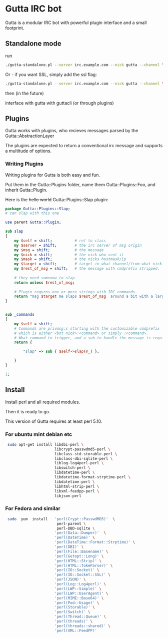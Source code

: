 # Gutta IRC bot

Gutta is a modular IRC bot with powerful plugin interface and a small footprint.


## Standalone mode

run

```bash
./gutta-standalone.pl --server irc.example.com --nick gutta --channel \#farmen --channel \#channel2
```

Or - if you want SSL, simply add the ssl flag:

```bash
./gutta-standalone.pl --server irc.example.com --nick gutta --channel \#linux  --port 6697 --ssl

```

then (in the future)

interface with gutta with guttacli (or through plugins)


## Plugins

Gutta works with plugins, who recieves messages parsed by the Gutta::AbstractionLayer

The plugins are expected to return a conventional irc message and supports a multitude of options.


### Writing Plugins

Writing plugins for Gutta is both easy and fun.

Put them in the Gutta::Plugins folder, name them
Gutta::Plugins::Foo, and inherit Gutta::Plugin.


Here is the ~~hello world~~ Gutta::Plugins::Slap plugin:

```perl
package Gutta::Plugins::Slap;
# can slap with this one

use parent Gutta::Plugin;

sub slap
{
    my $self = shift;          # ref to class
    my $server = shift;        # the irc server of msg origin
    my $msg = shift;           # the message
    my $nick = shift;          # the nick who sent it
    my $mask = shift;          # the nicks hostmask/ip
    my $target = shift;        # target in what channel/from what nick did the msg originate
    my $rest_of_msg = shift;   # the message with cmdprefix stripped.
    
    # they need someonw to slap
    return unless $rest_of_msg;
     
    # Plugin regurns one or more strings with IRC commands.
    return "msg $target me slaps $rest_of_msg  around a bit with a large trout.";
}


sub _commands
{
    my $self = shift;
    # Commands are privmsg:s starting with the customizable cmdprefix
    # which is either <bot nick>:<command> or simply !<command>.
    # What command to trigger, and a sub to handle the message is required like this:
    return {

        "slap" => sub { $self->slap(@_) },

    }
}

1;

```

## Install

Install perl and all required modules.

Then it is ready to go.

This version of Gutta requires at least perl 5.10.

### For ubuntu mint debian etc

```bash
 sudo apt-get install libdbi-perl \
                      libcrypt-passwdmd5-perl \
                      libclass-std-storable-perl \
                      libclass-dbi-sqlite-perl \
                      liblog-log4perl-perl \
                      libswitch-perl \
                      libdatetime-perl \
                      libdatetime-format-strptime-perl \
                      libdatetime-perl \
                      libhtml-strip-perl \
                      libxml-feedpp-perl \
                      libjson-perl
```

### For Fedora and similar

```bash
 sudo  yum  install   'perl(Crypt::PasswdMD5)'  \
                       perl-parent \
                       perl-DBD-sqlite \
                      'perl(Data::Dumper)'  \
                      'perl(DateTime)' \
                      'perl(DateTime::Format::Strptime)' \
                      'perl(DBI)' \
                      'perl(File::Basename)' \
                      'perl(Getopt::Long)' \
                      'perl(HTML::Strip)' \
                      'perl(HTML::TokeParser)' \
                      'perl(IO::Socket)' \
                      'perl(IO::Socket::SSL)' \
                      'perl(JSON)' \
                      'perl(Log::Log4perl)' \
                      'perl(LWP::Simple)' \
                      'perl(LWP::UserAgent)' \
                      'perl(MIME::Base64)' \
                      'perl(Pod::Usage)' \
                      'perl(Storable)' \
                      'perl(Switch)' \
                      'perl(Thread::Queue)' \
                      'perl(threads)' \
                      'perl(threads::shared)' \
                      'perl(XML::FeedPP)' 
```

